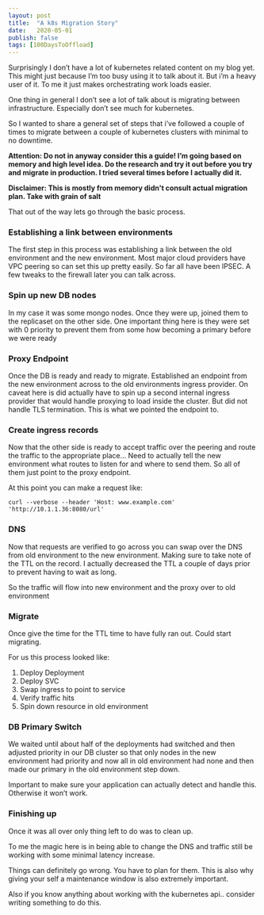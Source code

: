 ```yaml
---
layout: post
title:  "A k8s Migration Story"
date:   2020-05-01
publish: false
tags: [100DaysToOffload]
---
```


Surprisingly I don’t have a lot of kubernetes related content on my blog yet.  This might just because I’m too busy using it to talk about it.  But i’m a heavy user of it.  To me it just makes orchestrating work loads easier.

One thing in general I don’t see a lot of talk about is migrating between infrastructure.  Especially don’t see much for kubernetes.  

<!--excerpt-->

So I wanted to share a general set of steps that i’ve followed a couple of times to migrate between a couple of kubernetes clusters with minimal to no downtime.

**Attention: Do not in anyway consider this a guide!  I’m going based on memory and high level idea.  Do the research and try it out before you try and migrate in production.  I tried several times before I actually did it.**

**Disclaimer: This is mostly from memory didn't consult actual migration plan.  Take with grain of salt**

That out of the way lets go through the basic process.


### Establishing a link between environments

The first step in this process was establishing a link between the old environment and the new environment.  Most major cloud providers have VPC peering so can set this up pretty easily.  So far all have been IPSEC.  A few tweaks to the firewall later you can talk across.


### Spin up new DB nodes

In my case it was some mongo nodes.  Once they were up, joined them to the replicaset on the other side.  One important thing here is they were set with 0 priority to prevent them from some how becoming a primary before we were ready


### Proxy Endpoint

Once the DB is ready and ready to migrate.  Established an endpoint from the new environment across to the old environments ingress provider.  On caveat here is did actually have to spin up a second internal ingress provider that would handle proxying to load inside the cluster.  But did not handle TLS termination.  This is what we pointed the endpoint to.


### Create ingress records

Now that the other side is ready to accept traffic over the peering and route the traffic to the appropriate place… Need to actually tell the new environment what routes to listen for and where to send them.  So all of them just point to the proxy endpoint.

At this point you can make a request like:


    curl --verbose --header 'Host: www.example.com' 'http://10.1.1.36:8080/url'


### DNS

Now that requests are verified to go across you can swap over the DNS from old environment to the new environment.  Making sure to take note of the TTL on the record.  I actually decreased the TTL a couple of days prior to prevent having to wait as long.

So the traffic will flow into new environment and the proxy over to old environment


### Migrate

Once  give the time for the TTL time to have fully ran out.  Could start migrating.

For us this process looked like:


1. Deploy Deployment
2. Deploy SVC
3. Swap ingress to point to service
4. Verify traffic hits
5. Spin down resource in old environment


### DB Primary Switch

We waited until about half of the deployments had switched and then adjusted priority in our DB cluster so that only nodes in the new environment had priority and now all in old environment had none and then made our primary in the old environment step down.

Important to make sure your application can actually detect and handle this. Otherwise it won’t work.


### Finishing up

Once it was all over only thing left to do was to clean up.

To me the magic here is in being able to change the DNS and traffic still be working with some minimal latency increase.

Things can definitely go wrong. You have to plan for them.  This is also why giving your self a maintenance window is also extremely important.

Also if you know anything about working with the kubernetes api.. consider writing something to do this.

